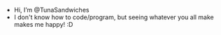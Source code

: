 - Hi, I’m @TunaSandwiches
- I don't know how to code/program, but seeing whatever you all make makes me happy! :D
